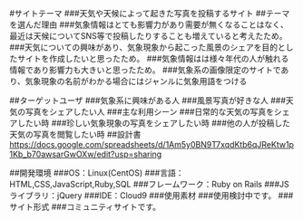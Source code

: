 #サイトテーマ
###天気や天候によって起きた写真を投稿するサイト
##テーマを選んだ理由
###気象情報はとても影響力があり需要が無くなることはなく、最近は天候についてSNS等で投稿したりすることも増えていると考えたため。
###天気についての興味があり、気象現象から起こった風景のシェアを目的としたサイトを作成したいと思ったため。
###気象情報はは様々年代の人が触れる情報であり影響力も大きいと思ったため。
###気象系の画像限定のサイトであり、気象現象の名前がわかる場合にはジャンルに気象用語をつける

##ターゲットユーザ
###気象系に興味がある人
###風景写真が好きな人
###天気の写真をシェアしたい人
###主な利用シーン
###日常的な天気の写真をシェアしたい時
###珍しい気象現象の写真をシェアしたい時
###他の人が投稿した天気の写真を閲覧したい時
##設計書
https://docs.google.com/spreadsheets/d/1Am5y0BN9T7xqdKtb6qJReKtw1p1Kb_b70awsarGwOXw/edit?usp=sharing

##開発環境
###OS：Linux(CentOS)
###言語：HTML,CSS,JavaScript,Ruby,SQL
###フレームワーク：Ruby on Rails
###JSライブラリ：jQuery
###IDE：Cloud9
###使用素材
###使用検討中です。
###サイト形式
###コミュニティサイトです。